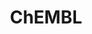 ---
bigquery: https://console.cloud.google.com/bigquery?p=patents-public-data&d=ebi_chembl&page=dataset
citation: '"The ChEMBL database in 2017." Anna Gaulton, Anne Hersey, Michał Nowotka,
  A Patrícia Bento, Jon Chambers, David Mendez, Prudence Mutowo, Francis Atkinson,
  Louisa J Bellis, Elena Cibrián-Uhalte, Mark Davies, Nathan Dedman, Anneli Karlsson,
  María Paula Magariños, John P Overington, George Papadatos, Ines Smit, Andrew R
  Leach Nucleic acids Research (2017) 45 (Database Issue), D945-D954'
contributors: European Bioinformatics Institute
cost: None
description: ChEMBL Data is a manually curated database of small molecules used in
  drug discovery, including information about existing patented drugs.
documentation: 'schema: https://www.ebi.ac.uk/chembl/db_schema


  '
last_edit: Mon, 04 Apr 2022 19:07:30 GMT
location: https://console.cloud.google.com/marketplace/product/google_patents_public_datasets/chembl
maintained_by: EMBL-EBI, an outstation of European Molecular Biology Laboratory
related_publications: '

  ChEMBL: towards direct deposition of bioassay data.


  Mendez D, Gaulton A, Bento AP, Chambers J, De Veij M, Félix E, Magariños MP, Mosquera
  JF, Mutowo P, Nowotka M, Gordillo-Marañón M, Hunter F, Junco L, Mugumbate G, Rodriguez-Lopez
  M, Atkinson F, Bosc N, Radoux CJ, Segura-Cabrera A, Hersey A, Leach AR.


  — Nucleic Acids Res. 2019; 47(D1):D930-D940. doi: 10.1093/nar/gky1075

  '
schema_fields: '[''num_ro5_violations'', ''warning_id'', ''standard_type'', ''bao_format'',
  ''level1_description'', ''formulation_id'', ''targcomp_id'', ''compd_id'', ''level2_description'',
  ''db_source'', ''job_id'', ''atc_code'', ''level4'', ''strength'', ''usan_stem_definition'',
  ''mesh_id'', ''acd_most_bpka'', ''component_synonym'', ''parameter_value'', ''molregno'',
  ''mutation'', ''activity_id'', ''patent_use_code'', ''status'', ''met_id'', ''alogp'',
  ''co_stem_id'', ''journal'', ''component_id'', ''publication_number'', ''prod_pat_id'',
  ''uo_units'', ''cl_lincs_id'', ''innovator_company'', ''last_page'', ''type'', ''alert_set_id'',
  ''ingredient'', ''standard_flag'', ''aromatic_rings'', ''protein_class_synonym'',
  ''natural_product'', ''withdrawn_country'', ''parent_id'', ''efo_id'', ''subgroup'',
  ''helm_notation'', ''inorganic_flag'', ''molecule_type'', ''issue'', ''organism'',
  ''qudt_units'', ''prediction_method'', ''mc_target_name'', ''assay_class_id'', ''molecular_species'',
  ''standard_upper_value'', ''standard_relation'', ''src_compound_id'', ''stat'',
  ''oral'', ''compsyn_id'', ''ad_type'', ''clo_id'', ''warning_description'', ''polymer_flag'',
  ''assay_category'', ''activity_count'', ''updated_on'', ''assay_source'', ''ap_id'',
  ''biocomp_id'', ''toid'', ''creation_date'', ''dosed_ingredient'', ''annotation'',
  ''level3'', ''bao_endpoint'', ''text_value'', ''pathway_key'', ''active_molregno'',
  ''assay_id'', ''stem'', ''priority'', ''parameter_type'', ''caloha_id'', ''num_lipinski_ro5_violations'',
  ''confidence'', ''research_stem'', ''level5'', ''tid'', ''drug_product_flag'', ''warning_type'',
  ''usan_year'', ''source'', ''frac_class_id'', ''hbd_lipinski'', ''level4_description'',
  ''patent_expire_date'', ''irac_code'', ''warnref_id'', ''mol_atc_id'', ''molecular_mechanism'',
  ''mol_irac_id'', ''sitecomp_id'', ''domain_name'', ''site_name'', ''pathway_id'',
  ''binding_site_comment'', ''upper_value'', ''relationship_type'', ''value'', ''warning_country'',
  ''irac_class_id'', ''assay_tax_id'', ''mecref_id'', ''black_box_warning'', ''confidence_score'',
  ''l7'', ''parent_type'', ''label'', ''num_alerts'', ''hrac_code'', ''l3'', ''first_approval'',
  ''site_id'', ''delist_flag'', ''approval_date'', ''published_units'', ''version'',
  ''synonyms'', ''first_page'', ''cell_source_tax_id'', ''relationship_desc'', ''log_id'',
  ''warning_class'', ''assay_cell_type'', ''direct_interaction'', ''enzyme_name'',
  ''metref_id'', ''drug_record_id'', ''lle'', ''frac_code'', ''met_comment'', ''ddd_admr'',
  ''withdrawn_flag'', ''who_extra'', ''normal_range_max'', ''usan_stem_id'', ''disease_efficacy'',
  ''mol_hrac_id'', ''efo_term'', ''ref_type'', ''assay_test_type'', ''smid'', ''smarts'',
  ''hba'', ''acd_logd'', ''withdrawn_year'', ''withdrawn_class'', ''comp_class_id'',
  ''full_molformula'', ''hrac_class_id'', ''l4'', ''site_residues'', ''structure_type'',
  ''standard_text_value'', ''bao_id'', ''variant_id'', ''mechanism_of_action'', ''l2'',
  ''bto_id'', ''cx_logp'', ''relation'', ''compound_name'', ''definition'', ''selectivity_comment'',
  ''units'', ''chebi_par_id'', ''comments'', ''parenteral'', ''country'', ''domain_description'',
  ''short_name'', ''doi'', ''ass_cls_map_id'', ''mc_target_type'', ''ridx'', ''first_in_class'',
  ''indref_id'', ''trade_name'', ''cpd_str_alert_id'', ''syn_type'', ''as_id'', ''standard_inchi'',
  ''substrate_record_id'', ''level2'', ''src_id'', ''cellosaurus_id'', ''ref_id'',
  ''major_class'', ''tissue_id'', ''patent_no'', ''ddd_value'', ''db_version'', ''acd_logp'',
  ''protein_class_id'', ''curation_comment'', ''assay_organism'', ''assay_desc'',
  ''alert_id'', ''le'', ''dosage_form'', ''therapeutic_flag'', ''route'', ''topical'',
  ''met_conversion'', ''normal_range_min'', ''name'', ''patent_id'', ''cell_id'',
  ''doc_id'', ''rtb'', ''warning_year'', ''cell_description'', ''ref_url'', ''src_description'',
  ''action_type'', ''set_name'', ''drugind_id'', ''component_type'', ''domain_id'',
  ''chembl_id'', ''sequence'', ''availability_type'', ''max_phase_for_ind'', ''usan_stem'',
  ''species_group_flag'', ''description'', ''tbl'', ''ddd_units'', ''actsm_id'', ''who_name'',
  ''qed_weighted'', ''authors'', ''enzyme_tid'', ''l6'', ''mw_freebase'', ''l8'',
  ''res_stem_id'', ''data_validity_comment'', ''std_act_id'', ''tid_fixed'', ''entity_id'',
  ''acd_most_apka'', ''compound_key'', ''src_assay_id'', ''mechanism_comment'', ''sequence_md5sum'',
  ''bei'', ''previous_company'', ''product_id'', ''targrel_id'', ''l5'', ''max_phase'',
  ''withdrawn_reason'', ''downgraded'', ''entity_type'', ''src_short_name'', ''drug_substance_flag'',
  ''predbind_id'', ''potential_duplicate'', ''abstract'', ''rgid'', ''mol_frac_id'',
  ''aidx'', ''mc_tax_id'', ''target_desc'', ''start_position'', ''aspect'', ''level3_description'',
  ''parent_molregno'', ''pubmed_id'', ''related_tid'', ''assay_strain'', ''hba_lipinski'',
  ''mc_organism'', ''assay_subcellular_fraction'', ''activity_comment'', ''protclasssyn_id'',
  ''assay_tissue'', ''relationship'', ''uberon_id'', ''cx_most_bpka'', ''end_position'',
  ''usan_substem'', ''orig_description'', ''assay_type'', ''source_domain_id'', ''protein_class_desc'',
  ''active_ingredient'', ''company'', ''published_value'', ''mesh_heading'', ''cell_source_tissue'',
  ''molsyn_id'', ''idx'', ''mw_monoisotopic'', ''applicant_full_name'', ''published_type'',
  ''published_relation'', ''standard_value'', ''standard_units'', ''cell_name'', ''doc_type'',
  ''stem_class'', ''record_id'', ''accession'', ''ro3_pass'', ''metabolite_record_id'',
  ''class_level'', ''result_flag'', ''path'', ''mec_id'', ''standard_inchi_key'',
  ''molfile'', ''sei'', ''pchembl_value'', ''curated_by'', ''parent_go_id'', ''comp_go_id'',
  ''cx_logd'', ''target_type'', ''mc_target_accession'', ''oc_id'', ''year'', ''psa'',
  ''last_active'', ''isoform'', ''assay_param_id'', ''tax_id'', ''cx_most_apka'',
  ''submission_date'', ''heavy_atoms'', ''cidx'', ''full_mwt'', ''domain_type'', ''homologue'',
  ''hbd'', ''pref_name'', ''cell_source_organism'', ''ddd_comment'', ''chirality'',
  ''indication_class'', ''updated_by'', ''cell_ontology_id'', ''title'', ''go_id'',
  ''canonical_smiles'', ''ddd_id'', ''nda_type'', ''volume'', ''class_type'', ''alert_name'',
  ''prodrug'', ''level1'', ''target_mapping'', ''l1'']'
shortname: chembl
tags:
- biotechnology
- health
- chemical
- bioinformatics
- medical
terms_of_use: CC BY-SA 3.0
title: ChEMBL
uuid: e232a192-965c-4ec9-904c-155b6dfe56c5
---